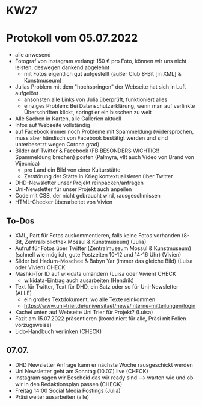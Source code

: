 # KW27

# Protokoll vom 05.07.2022

* alle anwesend
* Fotograf von Instagram verlangt 150 € pro Foto, können wir uns nicht leisten, deswegen dankend abgelehnt
  * mit Fotos eigentlich gut aufgestellt (außer Club 8-Bit \[in XML] & Kunstmuseum)
* Julias Problem mit dem "hochspringen" der Webseite hat sich in Luft aufgelöst
  * ansonsten alle Links von Julia überprüft, funktioniert alles
  * einziges Problem: Bei Datenschutzerklärung, wenn man auf verlinkte Überschriften klickt, springt er ein bisschen zu weit
* Alle Sachen in Karten, alle Gallerien aktuell
* Infos auf Webseite vollständig
* auf Facebook immer noch Probleme mit Spammeldung (widersprochen, muss aber händisch von Facebook bestätigt werden und sind unterbesetzt wegen Corona grad)
* Bilder auf Twitter & Facebook (FB BESONDERS WICHTIG!! Spammeldung brechen) posten (Palmyra, vllt auch Video von Brand von Vijecnica)
  * pro Land ein Bild von einer Kulturstätte
  * Zerstörung der Stätte in Krieg kontextualisieren über Twitter
* DHD-Newsletter unser Projekt reinpacken/anfragen 
* Uni-Newsletter für unser Projekt auch anpeilen
* Code mit CSS, der nicht gebraucht wird, rausgeschmissen
* HTML-Checker überarbeitet von Vivien

## To-Dos

* XML, Part für Fotos auskommentieren, falls keine Fotos vorhanden (8-Bit, Zentralbibliothek Mossul & Kunstmuseum) (Julia)
* Aufruf für Fotos über Twitter (Zentralmuseum Mossul & Kunstmuseum) (schnell wie möglich, gute Postzeiten 10-12 und 14-16 Uhr) (Vivien)
* Slider bei Hadum-Moschee & Babyn Yar (immer das gleiche Bild) (Luisa oder Vivien) CHECK
* Mashki-Tor ID auf wikidata umändern (Luisa oder Vivien) CHECK
  * wikidata-Eintrag auch ausarbeiten (Hendrik)
* Text für Twitter, Text für DHD, ein Satz oder so für Uni-Newsletter (ALLE)
  * ein großes Textdokument, wo alle Texte reinkommen
  * <https://www.uni-trier.de/universitaet/news/interne-mitteilungen/login> 
* Kachel unten auf Webseite Uni Trier für Projekt? (Luisa)
* Fazit am 15.07.2022 präsentieren (koordiniert für alle, Präsi mit Folien vorzugsweise)
* Lido-Handbuch verlinken (CHECK)

## 07.07.

* DHD Newsletter Anfrage kann er nächste Woche rausgeschickt werden 
* Uni Newsletter geht am Sonntag (10.07.) live (CHECK)
* Instagram sagen wir Bescheid das wir ready sind --> warten wie und ob wir in den Redaktionsplan passen (CHECK)
* Freitag 14:00 Social Media Postings (Julia)
* Präsi weiter ausarbeiten (alle)


